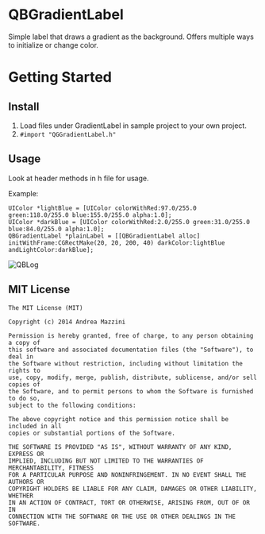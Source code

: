 QBGradientLabel
===============

Simple label that draws a gradient as the background. Offers multiple ways to initialize or change color.


Getting Started
=================

Install
--------------------
1. Load files under GradientLabel in sample project to your own project.
2. `#import "QGGradientLabel.h"`

Usage
--------------------
Look at header methods in h file for usage.

Example:

```    
UIColor *lightBlue = [UIColor colorWithRed:97.0/255.0 green:118.0/255.0 blue:155.0/255.0 alpha:1.0];
UIColor *darkBlue = [UIColor colorWithRed:2.0/255.0 green:31.0/255.0 blue:84.0/255.0 alpha:1.0];
QBGradientLabel *plainLabel = [[QBGradientLabel alloc] initWithFrame:CGRectMake(20, 20, 200, 40) darkColor:lightBlue andLightColor:darkBlue];
``` 

![QBLog](http://www.topbalancesoftware.com/apps/gitmedia/gradientlabel.png)


MIT License
--------------------
    The MIT License (MIT)

    Copyright (c) 2014 Andrea Mazzini

    Permission is hereby granted, free of charge, to any person obtaining a copy of
    this software and associated documentation files (the "Software"), to deal in
    the Software without restriction, including without limitation the rights to
    use, copy, modify, merge, publish, distribute, sublicense, and/or sell copies of
    the Software, and to permit persons to whom the Software is furnished to do so,
    subject to the following conditions:

    The above copyright notice and this permission notice shall be included in all
    copies or substantial portions of the Software.

    THE SOFTWARE IS PROVIDED "AS IS", WITHOUT WARRANTY OF ANY KIND, EXPRESS OR
    IMPLIED, INCLUDING BUT NOT LIMITED TO THE WARRANTIES OF MERCHANTABILITY, FITNESS
    FOR A PARTICULAR PURPOSE AND NONINFRINGEMENT. IN NO EVENT SHALL THE AUTHORS OR
    COPYRIGHT HOLDERS BE LIABLE FOR ANY CLAIM, DAMAGES OR OTHER LIABILITY, WHETHER
    IN AN ACTION OF CONTRACT, TORT OR OTHERWISE, ARISING FROM, OUT OF OR IN
    CONNECTION WITH THE SOFTWARE OR THE USE OR OTHER DEALINGS IN THE SOFTWARE.
